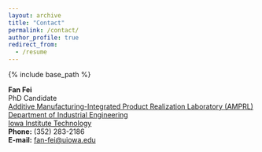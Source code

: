 ```yaml
---
layout: archive
title: "Contact"
permalink: /contact/
author_profile: true
redirect_from:
  - /resume
---
```


{% include base_path %}

**Fan Fei**<br/>
PhD Candidate<br/>
[Additive Manufacturing-Integrated Product Realization Laboratory (AMPRL)](http://user.engineering.uiowa.edu/~xuasong/index.html)<br/>
[Department of Industrial Engineering](https://ise.engineering.uiowa.edu/)<br/>
[Iowa Institute Technology](https://iti.uiowa.edu/)<br/>
**Phone:** (352) 283-2186<br/>
**E-mail:** fan-fei@uiowa.edu<br/>
